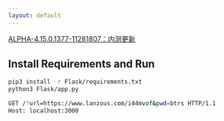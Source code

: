 ```yaml
---
layout: default
---
```


[ALPHA-4.15.0.1377-11281807：内测更新](https://www.lanzous.com/tp/i7nrn8d)  

## Install Requirements and Run

```bash
pip3 install -r Flask/requirements.txt
python3 Flask/app.py
```

```bash
GET /?url=https://www.lanzous.com/i44mvof&pwd=btrs HTTP/1.1  
Host: localhost:3000
```  
